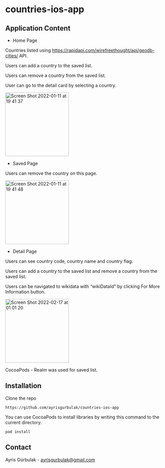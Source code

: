 # countries-ios-app

## Application Content

- Home Page

Countries listed using https://rapidapi.com/wirefreethought/api/geodb-cities/ API.

Users can add a country to the saved list.

Users can remove a country from the saved list.

User can go to the detail card by selecting a country. 

<img width="200" alt="Screen Shot 2022-01-11 at 19 41 37" src="https://user-images.githubusercontent.com/67962952/148984523-19581840-97d4-4e3d-bb4a-8132e6748cb9.png">

- Saved Page

Users can remove the country on this page.

<img width="200" alt="Screen Shot 2022-01-11 at 19 41 48" src="https://user-images.githubusercontent.com/67962952/148984588-d971dd0e-f72a-4467-9a8e-16b83639dfc6.png">

- Detail Page

Users can see country code, country name and country flag.

Users can add a country to the saved list and remove a country from the saved list.

Users can be navigated to wikidata with “wikiDataId” by clicking For More Information
button.

<img width="200" alt="Screen Shot 2022-02-17 at 01 01 20" src="https://user-images.githubusercontent.com/67962952/154364794-6d3ff8a0-de2e-4684-9899-9d89aa4e47d2.png">

CocoaPods - Realm was used for saved list.

## Installation

Clone the repo

```
https://github.com/ayrisgurbulak/countries-ios-app
```

You can use CocoaPods to install libraries by writing this command to the current directory.

```
pod install
```
## Contact
Ayris Gürbulak - ayrisgurbulak@gmail.com

